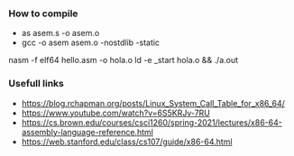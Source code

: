 ### How to compile
- as asem.s -o asem.o
- gcc -o asem asem.o -nostdlib -static

nasm -f elf64 hello.asm -o hola.o
ld -e _start hola.o && ./a.out

### Usefull links
- https://blog.rchapman.org/posts/Linux_System_Call_Table_for_x86_64/
- https://www.youtube.com/watch?v=6S5KRJv-7RU
- https://cs.brown.edu/courses/csci1260/spring-2021/lectures/x86-64-assembly-language-reference.html
- https://web.stanford.edu/class/cs107/guide/x86-64.html
